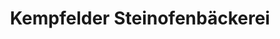 ---
title: "Kempfelder Steinofenbäckerei"
url: /idar-oberstein/kempfelder-steinofenbaeckerei-hauptstrasse/
shop: Bäckerei
---